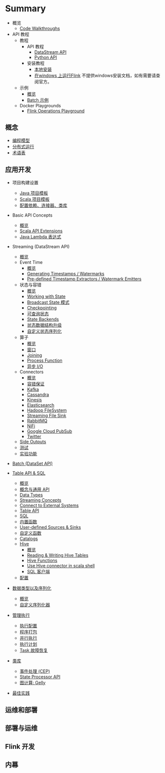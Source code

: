 # Summary

- 概览
  - [Code Walkthroughs]()
- API 教程
  - 教程
    - API 教程
      - [DataStream API](getting-started/tutorials/datastream_api.md)
      - [Python API](getting-started/tutorials/python_table_api.md)
    - 安装教程
      - [本地安装](getting-started/tutorials/local_setup.md)
      - [在windows 上运行Flink](getting-started/tutorials/flink_on_windows.md) 不提供windows安装文档，如有需要请查阅官方。
  - 示例
    - [概览](docs/dev/batch/example.md#示例)
    - [Batch 示例](docs/dev/batch/example.md#Batch示例)
  - Docker Playgrounds
    - [Flink Operations Playground](getting-started/docker-playgrounds/flink-operations-playground.md) 
    
## 概念
- [编程模型](docs/concepts/programming-model.md)
- [分布式运行](docs/concepts/runtime.md)
- [术语表](docs/concepts/glossary.md)

## 应用开发
- 项目构建设置
  -   [Java 项目模板](dev/projectsetup/java_api_quickstart.md) 
  -   [Scala 项目模板](dev/projectsetup/scala_api_quickstart.md)
  -   [配置依赖、连接器、类库](dev/projectsetup/dependencies.md)
- Basic API Concepts
  -   [概览](dev/api_concepts.md)
  -   [Scala API Extensions](dev/scala_api_extensions.md)
  -   [Java Lambda 表达式](dev/java_lambdas.md)

- Streaming (DataStream API)
  - [概览](dev/datastream_api.md)
  - Event Time
    - [概览](dev/event_time.md)
    - [Generating Timestamps / Watermarks](dev/event_timestamps_watermarks.md)
    - [Pre-defined Timestamp Extractors / Watermark Emitters](dev/event_timestamp_extractors.md)
  - 状态与容错
    - [概览](dev/stream/state/overview.md)
    - [Working with State](dev/stream/state/state.md)
    - [Broadcast State 模式](dev/stream/state/broadcast_state.md)
    - [Checkpointing](dev/stream/state/checkpointing.md)
    - [可查询状态](dev/stream/state/queryable_state.md)
    - [State Backends](dev/stream/state/state_backends.md)
    - [状态数据结构升级](dev/stream/state/schema_evolution.md)
    - [自定义状态序列化](dev/stream/state/custom_serialization.md)
  - 算子
    - [概览](dev/stream/operators/overview.md)
    - [窗口](dev/stream/operators/windows.md)
    - [Joining](dev/stream/operators/joining.md)
    - [Process Function](dev/stream/operators/process_function.md)
    - [异步 I/O](dev/stream/operators/asyncio.md)
  - Connectors
    - [概览](dev/connectors/)
    - [容错保证](dev/connectors/guarantees.md)
    - [Kafka](dev/connectors/kafka.md)
    - [Cassandra](dev/connectors/cassandra.md)
    - [Kinesis](dev/connectors/kinesis.md)
    - [Elasticsearch](dev/connectors/elasticsearch.md)
    - [Hadoop FileSystem](dev/connectors/filesystem_sink.md)
    - [Streaming File Sink](dev/connectors/streamfile_sink.md)
    - [RabbitMQ](dev/connectors/rabbitmq.md)
    - [NiFi](dev/connectors/nifi.md)
    - [Google Cloud PubSub](dev/connectors/pubsub.md)
    - [Twitter](dev/connectors/twitter.md)
  - [Side Outputs](dev/stream/side_output.md)
  - [测试](dev/stream/testing.md)
  - [实验功能](dev/stream/experimental.md)

*   [Batch (DataSet API) ](dev/table/sqlClient.md#collapse-72)
*   [Table API &amp; SQL](dev/table/sqlClient.md#collapse-82)

    *   [概览](dev/table/)
    *   [概念与通用 API](dev/table/common.md)
    *   [Data Types](dev/table/types.md)
    *   [Streaming Concepts ](dev/table/sqlClient.md#collapse-85)
    *   [Connect to External Systems](dev/table/connect.md)
    *   [Table API](dev/table/tableApi.md)
    *   [SQL](dev/table/sql.md)
    *   [内置函数](dev/table/functions.md)
    *   [User-defined Sources &amp; Sinks](dev/table/sourceSinks.md)
    *   [自定义函数](dev/table/udfs.md)
    *   [Catalogs](dev/table/catalogs.md)
    *   [Hive ](dev/table/sqlClient.md#collapse-100)
        *   [概览](dev/table/hive/)
        *   [Reading &amp; Writing Hive Tables](dev/table/hive/read_write_hive.md)
        *   [Hive Functions](dev/table/hive/hive_functions.md)
        *   [Use Hive connector in scala shell](dev/table/hive/scala_shell_hive.md)
        *   [SQL 客户端](dev/table/sqlClient.md)
    *   [配置](dev/table/config.md)

*   [数据类型以及序列化 ](dev/table/sqlClient.md#collapse-108)

    *   [概览](dev/types_serialization.md)
    *   [自定义序列化器](dev/custom_serializers.md)

*   [管理执行 ](dev/table/sqlClient.md#collapse-111)

    *   [执行配置](dev/execution_configuration.md)
    *   [程序打包](dev/packaging.md)
    *   [并行执行](dev/parallel.md)
    *   [执行计划](dev/execution_plans.md)
    *   [Task 故障恢复](dev/task_failure_recovery.md)

*   [类库 ](dev/table/sqlClient.md#collapse-118)

    *   [事件处理 (CEP)](dev/libs/cep.md)
    *   [State Processor API](dev/libs/state_processor_api.md)
    *   [图计算: Gelly ](dev/table/sqlClient.md#collapse-121)

*   [最佳实践](dev/best_practices.md)

## 运维和部署
## 部署与运维
## Flink 开发
## 内幕

